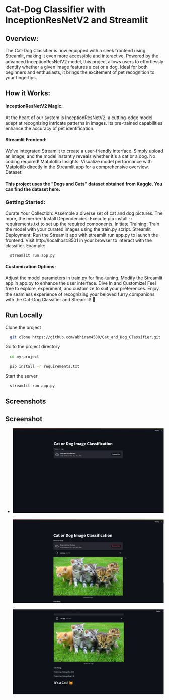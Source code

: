 # Cat-Dog Classifier with InceptionResNetV2 and Streamlit
## Overview:
The Cat-Dog Classifier is now equipped with a sleek frontend using Streamlit, making it even more accessible and interactive. Powered by the advanced InceptionResNetV2 model, this project allows users to effortlessly identify whether a given image features a cat or a dog. Ideal for both beginners and enthusiasts, it brings the excitement of pet recognition to your fingertips.

## How it Works:

#### InceptionResNetV2 Magic: 
At the heart of our system is InceptionResNetV2, a cutting-edge model adept at recognizing intricate patterns in images. Its pre-trained capabilities enhance the accuracy of pet identification.
#### Streamlit Frontend:
We've integrated Streamlit to create a user-friendly interface. Simply upload an image, and the model instantly reveals whether it's a cat or a dog. No coding required!
Matplotlib Insights: Visualize model performance with Matplotlib directly in the Streamlit app for a comprehensive overview.
Dataset:

#### This project uses the "Dogs and Cats" dataset obtained from Kaggle. You can find the dataset here.

### Getting Started:

Curate Your Collection: Assemble a diverse set of cat and dog pictures. The more, the merrier!
Install Dependencies: Execute pip install -r requirements.txt to set up the required components.
Initiate Training: Train the model with your curated images using the train.py script.
Streamlit Deployment: Run the Streamlit app with streamlit run app.py to launch the frontend. Visit http://localhost:8501 in your browser to interact with the classifier.
Example:

```bash
  streamlit run app.py
```
#### Customization Options:

Adjust the model parameters in train.py for fine-tuning.
Modify the Streamlit app in app.py to enhance the user interface.
Dive In and Customize!
Feel free to explore, experiment, and customize to suit your preferences. Enjoy the seamless experience of recognizing your beloved furry companions with the Cat-Dog Classifier and Streamlit! 🐾


## Run Locally

Clone the project

```bash
  git clone https://github.com/abhiram4580/Cat_and_Dog_Classifier.git 
```

Go to the project directory

```bash
  cd my-project
```


```bash
  pip install -r requirements.txt
```

Start the server

```bash
  streamlit run app.py
```


## Screenshots

## Screenshot
- ![](Images/screen1.png)
-![](Images/screen2.png)
-![](Images/screen3.png)







